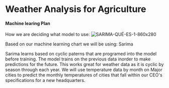 # Weather Analysis for Agriculture

#### Machine learing Plan
How we are deciding what model to use:
![SARIMA-QUÉ-ES-1-860x280](https://user-images.githubusercontent.com/82718969/141689949-9dee84cd-5d99-4921-b23e-401ceb667c39.jpg)


Based on our machine learning chart we will be using: Sarima

Sarima learns based on cyclic paterns that are programed into the model before training. The model trains on the previous data inorder to make predictions for the future. This works great for weather data as it is cyclic by season through each year.
We will use temperature data by month on Major cities to predict the monthly temperatures of cities that fall within our CEO's specifications for a new headquarters.
